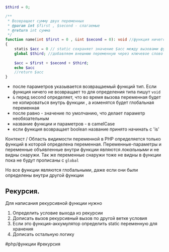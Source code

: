 ```php
$third = 0;

/**
 * Возвращает сумму двух переменных
 * @param int $first , $second - слагаемые
 * @return int сумма
 */
function name(int $first = 0 , &int $second = 0): void //функция ничего не возрашщает и работает с глобальным $second
{
	statis $acc = 0 // static сохраняет значение $acc между вызовами функции
	global $third; //добавляем внешнюю переменную через ключевое слово global
	
	$acc = $first + $second + $third;
	echo $acc
	//return $acc  
}
```
- после параметров указывается возвращаемый функций тип. Если функция ничего не возвращает то для определения типа пишут `void` 
- `&` перед second определяет, что во время вызова переменная будет не копироваться внутрь функции , а изменятся будет глобальная переменная
- после равно - значение по умолчанию, что делает параметр необязательным
- название функции и параметров - в camelCase
- если функция возвращает boolean название принято начинать с 'is'


Контекст / Область видимости переменной в PHP определяется только функций в которой определена переменная.  Переменные-параметры и переменные объявленные внутри функции являются *локальными* и не видны снаружи. Так же переменные снаружи тоже не видны в функции пока не будут прописаны с `global` 

Но все функции являются глобальными, даже если они были определены внутри другой функции


## Рекурсия.

Для написания рекурсивной функции нужно
1. Определить условие выхода из рекурсии
2. Дописать вызов рекурсивный вызов по другой ветке условия
3. Если это функция-аккумулятор определить static переменную для хранения
4. Дописать остальную логику


#php/функции #рекурсия